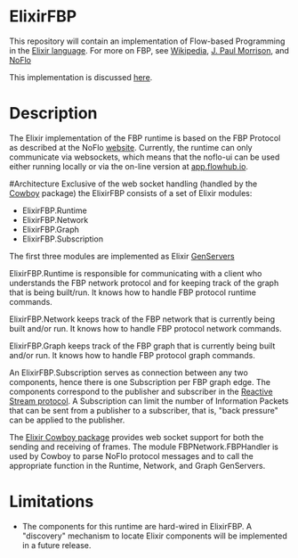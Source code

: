 ElixirFBP
=========

This repository will contain an implementation of Flow-based Programming in the
[Elixir language](http://elixir-lang.org). For more on FBP, see [Wikipedia](http://en.wikipedia.org/wiki/Flow-based_programming),
[J. Paul Morrison](http://www.jpaulmorrison.com/fbp/), and [NoFlo](http://noflojs.org)

This implementation is discussed [here](http://www.elixirfbp.org).

# Description
The Elixir implementation of the FBP runtime is based on the FBP Protocol as
described at the NoFlo [website](http://noflojs.org/documentation/protocol/).
Currently, the runtime can only communicate via websockets, which means that the
noflo-ui can be used either running locally or via the on-line version at
[app.flowhub.io](http:/app.flowhub.io).

#Architecture
Exclusive of the web socket handling (handled by the
[Cowboy](https://hex.pm/packages/cowboy) package) the
ElixirFBP consists of a set of Elixir modules:
* ElixirFBP.Runtime
* ElixirFBP.Network
* ElixirFBP.Graph
* ElixirFBP.Subscription

The first three modules are implemented as Elixir [GenServers](http://elixir-lang.org/docs/stable/elixir/GenServer.html)

ElixirFBP.Runtime is responsible for communicating with a client who understands
the FBP network protocol and for keeping track of the graph that is being built/run.
It knows how to handle FBP protocol runtime commands.

ElixirFBP.Network
keeps track of the FBP network that is currently being built and/or run. It
knows how to handle FBP protocol network commands.

ElixirFBP.Graph keeps track of the FBP graph that is currently being built and/or
run. It knows how to handle FBP protocol graph commands.

An ElixirFBP.Subscription serves as connection between any two components, hence
there is one Subscription per FBP graph edge. The components correspond to the
publisher and subscriber in the [Reactive Stream protocol](http://www.reactive-streams.org/). A Subscription can limit the number of Information Packets that can be sent from a
publisher to a subscriber, that is, "back pressure" can be applied to the
publisher.

The [Elixir Cowboy package](https://github.com/ninenines/cowboy) provides web socket
support for both the sending and receiving of
frames. The module FBPNetwork.FBPHandler is used by Cowboy to parse NoFlo protocol
messages and to call the appropriate function in the Runtime, Network, and Graph
GenServers.

# Limitations
* The components for this runtime are hard-wired in ElixirFBP. A "discovery"
mechanism to locate Elixir components will be implemented in a future release.
